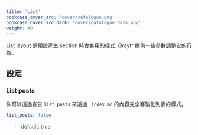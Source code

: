 ```yaml
---
title: 'List'
bookcase_cover_src: 'cover/catalogue.png'
bookcase_cover_src_dark: 'cover/catalogue_dark.png'
weight: 40
---
```


List layout 是預設產生 section 時會套用的樣式. Graytr 提供一些參數調整它的行為。

## 設定

### List posts

你可以透過宣告 `list_posts` 來透過 `_index.md` 的內容完全客製化列表的樣式。

```yaml
list_posts: false
```

> default: true
